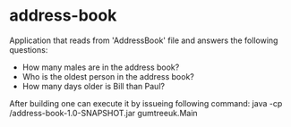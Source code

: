 address-book
============

Application that reads from 'AddressBook' file and answers the following questions:

- How many males are in the address book?
- Who is the oldest person in the address book?
- How many days older is Bill than Paul?


After building one can execute it by issueing following command:
java -cp <path-to-artifact>/address-book-1.0-SNAPSHOT.jar gumtreeuk.Main
